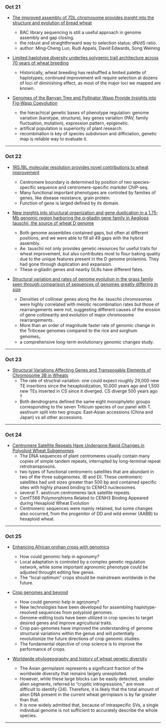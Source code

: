 ### Oct 21

- [The improved assembly of 7DL chromosome provides insight into the structure and evolution of bread wheat](https://onlinelibrary.wiley.com/doi/full/10.1111/pbi.13240)
  - BAC library sequencing is still a useful approach in genome assembly and gap closing.
  - the robust and straightforward way to selection status: dN/dS ratio.
  - author: Ming‐Cheng Luo, Rudi Appels, David Edwards, Song Weining

- [Limited haplotype diversity underlies polygenic trait architecture across 70 years of wheat breeding](https://www.biorxiv.org/content/10.1101/2020.09.15.296533v1.full)
  - Historically, wheat breeding has reshuffled a limited palette of haplotypes; continued improvement will require selection at dozens of loci of diminishing effect, as most of the major loci we mapped are known.
  
- [Genomes of the Banyan Tree and Pollinator Wasp Provide Insights into Fig-Wasp Coevolution](https://www.sciencedirect.com/science/article/pii/S009286742031240X)
  - the hierachical genetic bases of phenotype regulation: genome variation (karotype, structure), key genes variation (PAV, family fluctuation, mutation), expression pattern, epigenetic.
  - artifical population is superiority of plant research. 
  - recombination is key of species subdivison and difficiation, genetic map is reliable way to evaluate it.

----

### Oct 22

- [1RS.1BL molecular resolution provides novel contributions to wheat improvement](https://www.biorxiv.org/content/10.1101/2020.09.14.295733v1.full)
  - Centromere boundary is determined by position of two species-specific sequence and centromere-specific markder ChIP-seq.
  - Many functional important phenotypes are controled by families of genes, like disease resistance, grain protein.
  - Function of gene is larged defined by its domain.

- [New insights into structural organization and gene duplication in a 1.75‐Mb genomic region harboring the α‐gliadin gene family in Aegilops tauschii, the source of wheat D genome](https://onlinelibrary.wiley.com/doi/full/10.1111/tpj.13675)
  - Both genome assemblies contained gaps, but often at different positions, and we were able to fill all 49 gaps with the hybrid assembly. 
  - Ae. tauschii not only provides genetic resources for useful traits for wheat improvement, but also contributes most to flour baking quality due to the unique features present in the D genome prolamins. They had gone through duplication and expansion. 
  - These α‐gliadin genes and nearby GLRs have different fates.

- [Structural variation and rates of genome evolution in the grass family seen through comparison of sequences of genomes greatly differing in size](https://onlinelibrary.wiley.com/doi/full/10.1111/tpj.13964)
  - Densities of collinear genes along the Ae. tauschii chromosomes were highly correlated with meiotic recombination rates but those of rearrangements were not, suggesting different causes of the erosion of gene collinearity and evolution of major chromosome rearrangements.
  - More than an order of magnitude faster rate of genomic change in the Triticeae genomes compared to the rice and sorghum genomes。
  - a comprehensive long-term evolutionary genomic changes study.

----

### Oct 23

- [Structural Variations Affecting Genes and Transposable Elements of Chromosome 3B in Wheats](https://www.frontiersin.org/articles/10.3389/fgene.2020.00891/full)
  - The rate of structral variation: one could expect roughly 29,000 new TE insertions since the hexaploidization, 10,000 years ago and 1,500 new TEs inserted in CS since it diverged. CS diverge 500 years ago ?
  - Both dendrograms defined the same eight monophyletic groups corresponding to the seven Triticum species of our panel with T. aestivum split into two groups: East-Asian accessions (China and Japan) vs all other accessions. 

----

### Oct 24

- [Centromere Satellite Repeats Have Undergone Rapid Changes in Polyploid Wheat Subgenomes](http://www.plantcell.org/content/31/9/2035?ijkey=15781ed32a618c80c364cc350415388f2afc2a9f&keytype2=tf_ipsecsha)
  - The DNA sequences of plant centromeres usually contain many copies of simple tandem repeats, interrupted by long-terminal repeat retrotransposons.
  - two types of functional centromeric satellites that are abundant in two of the three subgenomes. (B and D). These centromeric satellites had unit sizes greater than 500 bp and contained specific sites with highly phased binding to CENH3 nucleosomes.
  - several T. aestivum centromeres lack satellite repeats. 
  - CentT566 Polymorphisms Related to CENH3 Binding Appeared during Hexaploid Wheat Evolution
  - Centromeric sequences were mainly retained, but some changes also occurred, from the progenitor of DD and wild emmer (AABB) to hexaploid wheat.

----

### Oct 25

- [Enhancing African orphan crops with genomics](https://www.nature.com/articles/s41588-020-0601-x)
  - How could genomic help in agronomy?
  - Local adaptation is controled by a complex genetic regulation network, while some important agronomic phenotype could be adjusted throught editing few genes.
  - The “local optimum” crops should be mainstream worldwide in the future.

- [Crop genomes and beyond](https://www.nature.com/articles/s41588-020-0691-5%5d)
  - How could genomic help in agronomy?
  - New technologies have been developed for assembling haplotype-resolved sequences from polyploid genomes.
  - Genome-editing tools have been utilized in crop species to target desired genes and improve agricultural traits. 
  - Crop pan-genomes have improved the understanding of genome structural variations within the genus and will potentially revolutionize the future directions of crop genomic studies.
  - The fundamental objective of crop science is to improve the performance of crops.

- [Worldwide phylogeography and history of wheat genetic diversity](https://advances.sciencemag.org/content/5/5/eaav0536)
  - The Asian germplasm represents a significant fraction of the worldwide diversity that remains largely unexploited.
  - However, while these large blocks can be easily detected, smaller alien segments, referred to “cryptic introgressions,” are more difficult to identify (24). Therefore, it is likely that the total amount of alien DNA present in the current wheat germplasm is by far greater than that.
  - It is now widely admitted that, because of intraspecific SVs, a single individual genome is not sufficient to accurately describe the whole species.

----